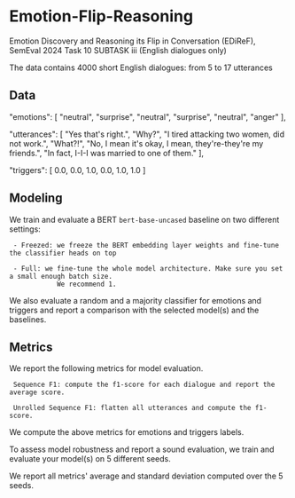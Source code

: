 # Emotion-Flip-Reasoning
Emotion Discovery and Reasoning its Flip in Conversation (EDiReF), SemEval 2024 Task 10 SUBTASK iii (English dialogues only) 

The data contains 4000 short English dialogues: from 5 to 17 utterances

## Data
"emotions":
[
   "neutral",
   "surprise",
   "neutral",
   "surprise",
   "neutral",
   "anger"
],

"utterances":
[
   "Yes that's right.",
   "Why?",
   "I tired attacking two women, did not work.",
   "What?!",
   "No, I mean it's okay, I mean, they're-they're my friends.",
   "In fact, I-I-I was married to one of them."
],

"triggers":
[
   0.0,
   0.0,
   1.0,
   0.0,
   1.0,
   1.0
]

## Modeling

We train and evaluate a BERT `bert-base-uncased` baseline on two different settings:

     - Freezed: we freeze the BERT embedding layer weights and fine-tune the classifier heads on top
     
     - Full: we fine-tune the whole model architecture. Make sure you set a small enough batch size. 
                We recommend 1.

We also evaluate a random and a majority classifier for emotions and triggers and report a comparison with the selected model(s) and the baselines.

## Metrics

We report the following metrics for model evaluation.

     Sequence F1: compute the f1-score for each dialogue and report the average score.

     Unrolled Sequence F1: flatten all utterances and compute the f1-score.

We compute the above metrics for emotions and triggers labels.

To assess model robustness and report a sound evaluation, we train and evaluate your model(s) on 5 different seeds.

We report all metrics' average and standard deviation computed over the 5 seeds.


